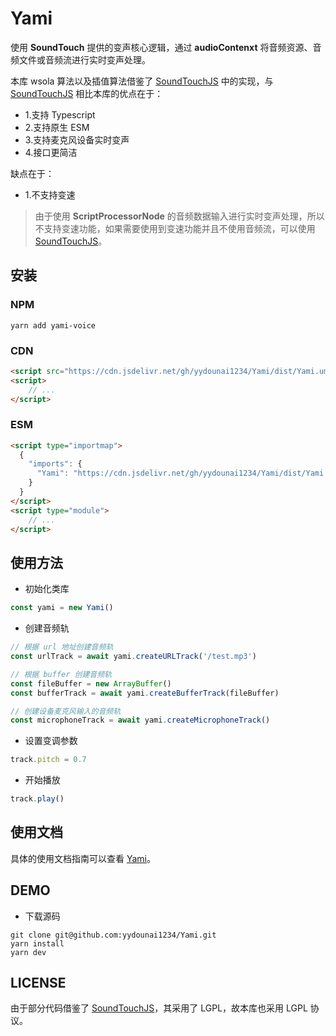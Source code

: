 # Yami

使用 **SoundTouch** 提供的变声核心逻辑，通过 **audioContenxt** 将音频资源、音频文件或音频流进行实时变声处理。

本库 wsola 算法以及插值算法借鉴了 [SoundTouchJS](https://github.com/cutterbl/SoundTouchJS) 中的实现，与 [SoundTouchJS](https://github.com/cutterbl/SoundTouchJS) 相比本库的优点在于：

- 1.支持 Typescript
- 2.支持原生 ESM
- 3.支持麦克风设备实时变声
- 4.接口更简洁

缺点在于：

- 1.不支持变速

> 由于使用 **ScriptProcessorNode** 的音频数据输入进行实时变声处理，所以不支持变速功能，如果需要使用到变速功能并且不使用音频流，可以使用 [SoundTouchJS](https://github.com/cutterbl/SoundTouchJS)。


## 安装

### NPM

```text
yarn add yami-voice
```

### CDN

```html
<script src="https://cdn.jsdelivr.net/gh/yydounai1234/Yami/dist/Yami.umd.cjs"></script>
<script>
    // ...
</script> 
```

### ESM

```html
<script type="importmap">
  {
    "imports": {
      "Yami": "https://cdn.jsdelivr.net/gh/yydounai1234/Yami/dist/Yami.cjs"
    }
  }
</script>
<script type="module">
    // ...
</script> 
```

## 使用方法

- 初始化类库

```javascript
const yami = new Yami()
```

- 创建音频轨

```javascript
// 根据 url 地址创建音频轨
const urlTrack = await yami.createURLTrack('/test.mp3')

// 根据 buffer 创建音频轨
const fileBuffer = new ArrayBuffer()
const bufferTrack = await yami.createBufferTrack(fileBuffer)

// 创建设备麦克风输入的音频轨
const microphoneTrack = await yami.createMicrophoneTrack()
```

- 设置变调参数

```javascript
track.pitch = 0.7
```

- 开始播放

```javascript
track.play()
```

## 使用文档

具体的使用文档指南可以查看 [Yami](https://yydounai1234.github.io/Yami/)。

## DEMO

- 下载源码

```text
git clone git@github.com:yydounai1234/Yami.git
yarn install
yarn dev
```


## LICENSE

由于部分代码借鉴了 [SoundTouchJS](https://github.com/cutterbl/SoundTouchJS)，其采用了 LGPL，故本库也采用 LGPL 协议。